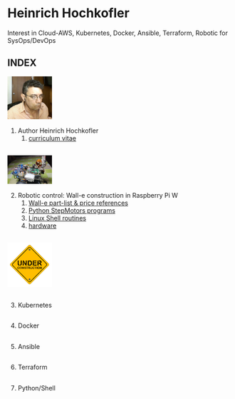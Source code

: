 # Heinrich Hochkofler
Interest in Cloud-AWS, Kubernetes, Docker, Ansible, Terraform, Robotic for SysOps/DevOps

## INDEX

<img src="./curriculum/foto_HH.jpg" width="100"/>

1. Author Heinrich Hochkofler
   1.  [curriculum vitae](./curriculum)

##

<img src="./Wall-e_Docs/wall-e.png" width="100"/>

2. Robotic control: Wall-e construction in Raspberry Pi W
   1. [Wall-e part-list & price references](./Wall-e_Docs)
   2. [Python StepMotors programs](./software-python)
   3. [Linux Shell routines](./software-shell)
   4. [hardware](./hardware)

##

<img src="./under_construction.png" width="100"/>

##

3. Kubernetes

##

4. Docker

##

5. Ansible

##

6. Terraform

##

7. Python/Shell

##

   